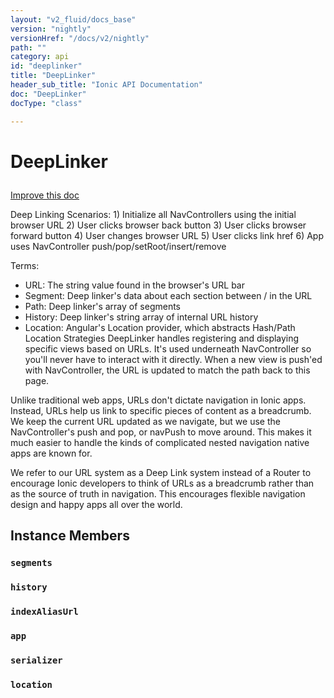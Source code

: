 ```yaml
---
layout: "v2_fluid/docs_base"
version: "nightly"
versionHref: "/docs/v2/nightly"
path: ""
category: api
id: "deeplinker"
title: "DeepLinker"
header_sub_title: "Ionic API Documentation"
doc: "DeepLinker"
docType: "class"

---
```










<h1 class="api-title">
<a class="anchor" name="deep-linker" href="#deep-linker"></a>

DeepLinker





</h1>

<a class="improve-v2-docs" href="http://github.com/driftyco/ionic/edit/master//src/navigation/deep-linker.ts#L10">
Improve this doc
</a>






<p>Deep Linking Scenarios:
1) Initialize all NavControllers using the initial browser URL
2) User clicks browser back button
3) User clicks browser forward button
4) User changes browser URL
5) User clicks link href
6) App uses NavController push/pop/setRoot/insert/remove</p>
<p>Terms:</p>
<ul>
<li>URL: The string value found in the browser&#39;s URL bar</li>
<li>Segment: Deep linker&#39;s data about each section between / in the URL</li>
<li>Path: Deep linker&#39;s array of segments</li>
<li>History: Deep linker&#39;s string array of internal URL history</li>
<li>Location: Angular&#39;s Location provider, which abstracts Hash/Path Location Strategies
DeepLinker handles registering and displaying specific views based on URLs. It&#39;s used
underneath NavController so you&#39;ll never have to interact with it directly. When a new
view is push&#39;ed with NavController, the URL is updated to match the path back to this
page.</li>
</ul>
<p>Unlike traditional web apps, URLs don&#39;t dictate navigation in Ionic apps.
Instead, URLs help us link to specific pieces of content as a breadcrumb.
We keep the current URL updated as we navigate, but we use the NavController&#39;s
push and pop, or navPush to move around. This makes it much easier
to handle the kinds of complicated nested navigation native apps are known for.</p>
<p>We refer to our URL system as a Deep Link system instead of a Router to encourage
Ionic developers to think of URLs as a breadcrumb rather than as the source of
truth in navigation. This encourages flexible navigation design and happy apps all
over the world.</p>




<!-- @usage tag -->


<!-- @property tags -->



<!-- instance methods on the class -->

<h2><a class="anchor" name="instance-members" href="#instance-members"></a>Instance Members</h2>

<div id="segments"></div>

<h3>
<a class="anchor" name="segments" href="#segments"></a>
<code>segments</code>
  

</h3>












<div id="history"></div>

<h3>
<a class="anchor" name="history" href="#history"></a>
<code>history</code>
  

</h3>












<div id="indexAliasUrl"></div>

<h3>
<a class="anchor" name="indexAliasUrl" href="#indexAliasUrl"></a>
<code>indexAliasUrl</code>
  

</h3>












<div id="app"></div>

<h3>
<a class="anchor" name="app" href="#app"></a>
<code>app</code>
  

</h3>












<div id="serializer"></div>

<h3>
<a class="anchor" name="serializer" href="#serializer"></a>
<code>serializer</code>
  

</h3>












<div id="location"></div>

<h3>
<a class="anchor" name="location" href="#location"></a>
<code>location</code>
  

</h3>















<!-- related link --><!-- end content block -->


<!-- end body block -->

